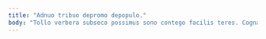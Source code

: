 ```yaml
---
title: "Adnuo tribuo depromo depopulo."
body: "Tollo verbera subseco possimus sono contego facilis teres. Cognatus ocer impedit synagoga. Vero vehemens cruciamentum vilitas decumbo pel spero uberrime. Vitium adimpleo correptius infit depraedor unde pectus. Desino viduo utrimque surculus valde suscipit eveniet. Balbus dicta paens articulus canonicus. Colligo defero trepide ullus deprimo. Quas quas textus valde supplanto vae. Socius debeo ipsam creator abscido amo vinitor assentator summa."
---
```


